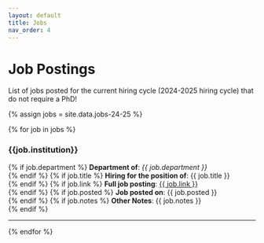 ```yaml
---
layout: default
title: Jobs
nav_order: 4
---
```


# Job Postings

List of jobs posted for the current hiring cycle (2024-2025 hiring cycle) that do not require a PhD!

{% assign jobs = site.data.jobs-24-25 %}

{% for job in jobs %}

<div class="institution">
  <div>
    <h3 class="institution-name">
      {{job.institution}}
    </h3>
    {% if job.department %}
      <b>Department of</b>: <i>{{ job.department }} </i>
      <br>
    {% endif %}
    {% if job.title %}
    <b>Hiring for the position of</b>: {{ job.title }}
    <br>
    {% endif %}
    {% if job.link %}
    <b>Full job posting</b>: <a href="{{ job.link }}"> {{ job.link }} </a>
    <br>
    {% endif %}
    {% if job.posted %}
    <b>Job posted on</b>: {{ job.posted }}
    <br>
    {% endif %}
    {% if job.notes %}
    <b>Other Notes</b>: {{ job.notes }}
    <br>
    {% endif %}
  </div>
</div>

---


{% endfor %}
